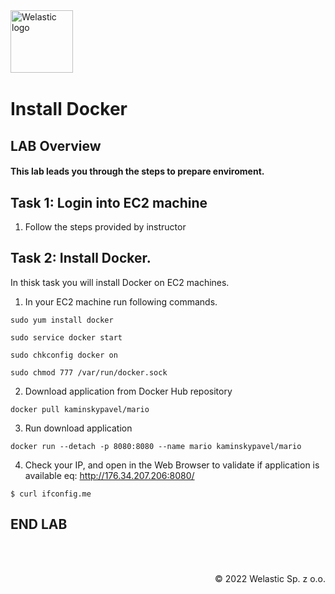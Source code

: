 <img src="https://welastic.pl/wp-content/uploads/2021/10/logo-black.svg" alt="Welastic logo" width="100" align="left">
<br><br>
<br><br>
<br><br>

# Install Docker

## LAB Overview

#### This lab leads you through the steps to prepare enviroment.

## Task 1: Login into EC2 machine

1. Follow the steps provided by instructor

## Task 2: Install Docker.

In thisk task you will install Docker on EC2 machines.

1. In your EC2 machine run following commands. 

```she
sudo yum install docker
```

```she
sudo service docker start
```

```she
sudo chkconfig docker on
```

```she
sudo chmod 777 /var/run/docker.sock
```

2. Download application from Docker Hub repository

```she
docker pull kaminskypavel/mario
```

3. Run download application

```she
docker run --detach -p 8080:8080 --name mario kaminskypavel/mario
```

4. Check your IP, and open in the Web Browser to validate if application is available eq: http://176.34.207.206:8080/
```she
$ curl ifconfig.me
```

## END LAB

<br><br>

<p align="right">&copy; 2022 Welastic Sp. z o.o.<p>